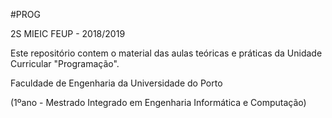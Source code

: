 
#PROG

2S MIEIC FEUP - 2018/2019

Este repositório contem o material das aulas teóricas e práticas da Unidade Curricular "Programação".

Faculdade de Engenharia da Universidade do Porto

(1ºano - Mestrado Integrado em Engenharia Informática e Computação)
